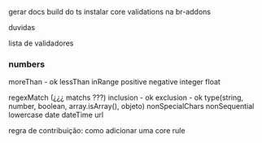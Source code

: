 gerar docs
build do ts
instalar core validations na br-addons

duvidas



lista de validadores

### numbers
moreThan - ok
lessThan
inRange
positive
negative
integer
float

regexMatch (¿¿¿ matchs ???)
inclusion - ok
exclusion - ok
type(string, number, boolean, array.isArray(), objeto)
nonSpecialChars
nonSequential
lowercase
date
dateTime
url

regra de contribuição:
como adicionar uma core rule




